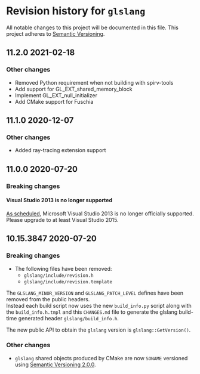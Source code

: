# Revision history for `glslang`

All notable changes to this project will be documented in this file.
This project adheres to [Semantic Versioning](https://semver.org/).

## 11.2.0 2021-02-18

### Other changes
* Removed Python requirement when not building with spirv-tools
* Add support for GL_EXT_shared_memory_block
* Implement GL_EXT_null_initializer
* Add CMake support for Fuschia

## 11.1.0 2020-12-07

### Other changes
* Added ray-tracing extension support

## 11.0.0 2020-07-20

### Breaking changes

#### Visual Studio 2013 is no longer supported

[As scheduled](https://github.com/KhronosGroup/glslang/blob/9eef54b2513ca6b40b47b07d24f453848b65c0df/README.md#planned-deprecationsremovals),
Microsoft Visual Studio 2013 is no longer officially supported. Please upgrade
to at least Visual Studio 2015.

## 10.15.3847 2020-07-20

### Breaking changes

* The following files have been removed:
  * `glslang/include/revision.h`
  * `glslang/include/revision.template`

The `GLSLANG_MINOR_VERSION` and `GLSLANG_PATCH_LEVEL` defines have been removed
from the public headers. \
Instead each build script now uses the new `build_info.py`
script along with the `build_info.h.tmpl` and this `CHANGES.md` file to generate
the glslang build-time generated header `glslang/build_info.h`.

The new public API to obtain the `glslang` version is `glslang::GetVersion()`.

### Other changes
* `glslang` shared objects produced by CMake are now `SONAME` versioned using
   [Semantic Versioning 2.0.0](https://semver.org/).

